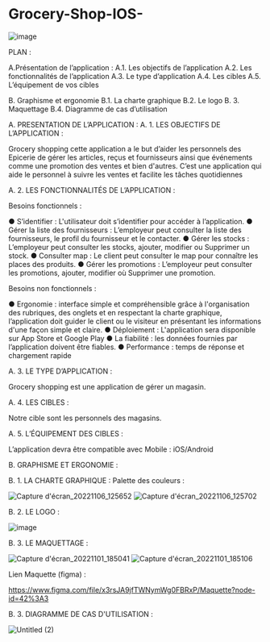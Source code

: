 # Grocery-Shop-IOS-

![image](https://user-images.githubusercontent.com/66943287/199100954-a02a29a2-9674-4414-b925-8414696ebcb0.png)

 PLAN :

A.Présentation de l’application :
A.1. Les objectifs de l’application
A.2. Les fonctionnalités de l’application
A.3. Le type d’application 
A.4. Les cibles 
A.5. L’équipement de vos cibles

B. Graphisme et ergonomie
B.1. La charte graphique
B.2. Le logo 
B. 3. Maquettage
B.4. Diagramme de cas d’utilisation 




A. PRESENTATION DE L’APPLICATION :
A. 1. LES OBJECTIFS DE L’APPLICATION :

Grocery shopping cette application a le but d’aider les personnels des Epicerie de gérer les articles, reçus et fournisseurs ainsi que événements comme une promotion des ventes et bien d'autres. C’est une application qui aide le personnel à suivre les ventes et facilite les tâches quotidiennes

A. 2. LES FONCTIONNALITÉS DE L’APPLICATION :

Besoins fonctionnels :
    
● S’identifier :
L'utilisateur doit s’identifier pour accéder à l’application.
● Gérer la liste des fournisseurs :
L’employeur peut consulter la liste des fournisseurs, le profil du fournisseur et le contacter.
● Gérer les stocks :
L’employeur peut consulter les stocks, ajouter, modifier ou
Supprimer un stock.
● Consulter map :
Le client peut consulter le map pour connaître les places des produits.
● Gérer les promotions :
L’employeur peut consulter les promotions, ajouter, modifier où
Supprimer une promotion.


Besoins non fonctionnels :

● Ergonomie : interface simple et compréhensible grâce à l'organisation des rubriques, des onglets et en respectant la charte graphique, l’application doit guider le client ou le visiteur en présentant les informations d'une façon simple et claire.
● Déploiement : L'application sera disponible sur App Store et Google Play
● La fiabilité : les données fournies par l’application doivent être fiables.
● Performance : temps de réponse et chargement rapide

A. 3. LE TYPE D’APPLICATION :

Grocery shopping est une application de gérer un magasin.

A. 4. LES CIBLES :

Notre cible sont les personnels des magasins.


A. 5. L’ÉQUIPEMENT DES CIBLES :

L’application devra être compatible avec Mobile : iOS/Android



B. GRAPHISME ET ERGONOMIE :

B. 1. LA CHARTE GRAPHIQUE :
Palette des couleurs :



![Capture d'écran_20221106_125652](https://user-images.githubusercontent.com/64777337/200170622-54c3265d-87ef-4690-933d-103e8e199f7c.png)
![Capture d'écran_20221106_125702](https://user-images.githubusercontent.com/64777337/200170627-ff738c94-a685-4aa4-b83d-4b858ac4935b.png)

B. 2. LE LOGO :

![image](https://user-images.githubusercontent.com/66943287/199099688-a48d4773-816c-4b2f-9f04-3575bfc37437.png)

 B. 3. LE MAQUETTAGE :

 ![Capture d'écran_20221101_185041](https://user-images.githubusercontent.com/64777337/199305342-00341ee6-8b0f-4810-bacc-3404598779d5.png)
 ![Capture d'écran_20221101_185106](https://user-images.githubusercontent.com/64777337/199305386-7ab5418c-e678-4f8d-8c1b-7e5c4aeae255.png)


Lien Maquette (figma) :

https://www.figma.com/file/x3rsJA9jfTWNymWg0FBRxP/Maquette?node-id=42%3A3

B. 3. DIAGRAMME DE CAS D'UTILISATION :


![Untitled (2)](https://user-images.githubusercontent.com/64777337/200172762-15a93faf-9657-447c-81d9-508150b1dcf3.png)

